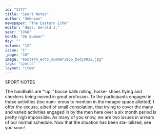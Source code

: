 ```yaml
---
id: "1177"
title: "Sport Notes"
author: "Unknown"
newspaper: "The Eastern Echo"
editor: "Haas, Gerald J."
year: "1966"
month: "06 Summer"
day: ""
volume: "12"
issue: "1"
_page: "30"
image: "eastern_echo_summer1966_body0032.jpg"
tags: "sports"
layout: "item"
---
```

SPORT NOTES

The handballs are “‘up,’’ bocce balls rolling, horse-
shoes flying and checkers being moved in great profusion.
To the participants engaged in those activities (too num-
erous to mention in the meagre space allotted) I offer
the excuse, albeit of small consolation, that trying to cover
the many and varied activities engaged in by the men here
over a six month period is pretty nigh impossible. As
many of you know, we are two issues in arrears of our
normal schedule. Now that the situation has been sta-
bilized, see you soon!

